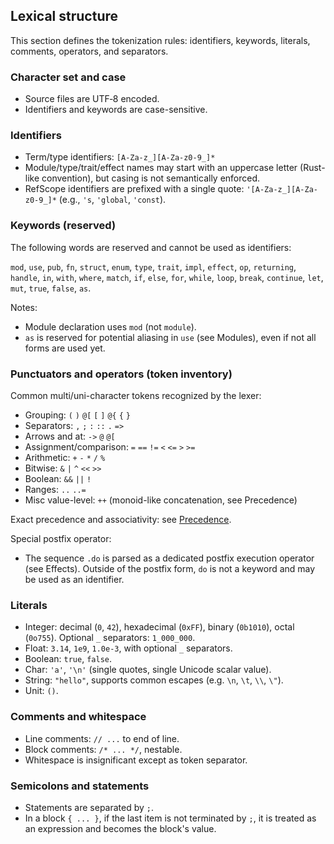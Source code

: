 ## Lexical structure

This section defines the tokenization rules: identifiers, keywords, literals, comments, operators, and separators.

### Character set and case
- Source files are UTF‑8 encoded.
- Identifiers and keywords are case-sensitive.

### Identifiers
- Term/type identifiers: `[A-Za-z_][A-Za-z0-9_]*`
- Module/type/trait/effect names may start with an uppercase letter (Rust-like convention), but casing is not semantically enforced.
- RefScope identifiers are prefixed with a single quote: `'[A-Za-z_][A-Za-z0-9_]*` (e.g., `'s`, `'global`, `'const`).

### Keywords (reserved)
The following words are reserved and cannot be used as identifiers:

`mod`, `use`, `pub`, `fn`, `struct`, `enum`, `type`, `trait`, `impl`, `effect`, `op`, `returning`, `handle`, `in`, `with`, `where`, `match`, `if`, `else`, `for`, `while`, `loop`, `break`, `continue`, `let`, `mut`, `true`, `false`, `as`.

Notes:
- Module declaration uses `mod` (not `module`).
- `as` is reserved for potential aliasing in `use` (see Modules), even if not all forms are used yet.

### Punctuators and operators (token inventory)
Common multi/uni-character tokens recognized by the lexer:

- Grouping: `(` `)` `@[` `[` `]` `@{` `{` `}`
- Separators: `,` `;` `:` `::` `.` `=>`
- Arrows and at: `->` `@` `@[`
- Assignment/comparison: `=` `==` `!=` `<` `<=` `>` `>=`
- Arithmetic: `+` `-` `*` `/` `%`
- Bitwise: `&` `|` `^` `<<` `>>`
- Boolean: `&&` `||` `!`
- Ranges: `..` `..=`
- Misc value-level: `++` (monoid-like concatenation, see Precedence)

Exact precedence and associativity: see [Precedence](./Precedence.md).

Special postfix operator:
- The sequence `.do` is parsed as a dedicated postfix execution operator (see Effects). Outside of the postfix form, `do` is not a keyword and may be used as an identifier.

### Literals
- Integer: decimal (`0`, `42`), hexadecimal (`0xFF`), binary (`0b1010`), octal (`0o755`). Optional `_` separators: `1_000_000`.
- Float: `3.14`, `1e9`, `1.0e-3`, with optional `_` separators.
- Boolean: `true`, `false`.
- Char: `'a'`, `'\n'` (single quotes, single Unicode scalar value).
- String: `"hello"`, supports common escapes (e.g. `\n`, `\t`, `\\`, `\"`).
- Unit: `()`.

### Comments and whitespace
- Line comments: `// ...` to end of line.
- Block comments: `/* ... */`, nestable.
- Whitespace is insignificant except as token separator.

### Semicolons and statements
- Statements are separated by `;`.
- In a block `{ ... }`, if the last item is not terminated by `;`, it is treated as an expression and becomes the block's value.


